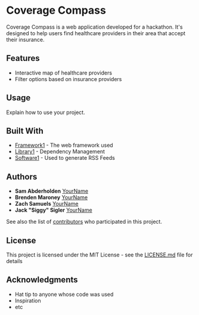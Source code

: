 # Coverage Compass

Coverage Compass is a web application developed for a hackathon. It's designed to help users find healthcare providers in their area that accept their insurance.

## Features

- Interactive map of healthcare providers
- Filter options based on insurance providers


## Usage

Explain how to use your project.


## Built With

* [Framework1](http://www.dropwizard.io/1.0.2/docs/) - The web framework used
* [Library1](https://maven.apache.org/) - Dependency Management
* [Software1](https://rometools.github.io/rome/) - Used to generate RSS Feeds


## Authors

* **Sam Abderholden**  [YourName](https://github.com/yourname)
* **Brenden Maroney**  [YourName](https://github.com/yourname)
* **Zach Samuels**  [YourName](https://github.com/yourname)
* **Jack "Siggy" Sigler**  [YourName](https://github.com/yourname)

See also the list of [contributors](https://github.com/SamAbderholden/Hackathon) who participated in this project.

## License

This project is licensed under the MIT License - see the [LICENSE.md](LICENSE.md) file for details

## Acknowledgments

* Hat tip to anyone whose code was used
* Inspiration
* etc